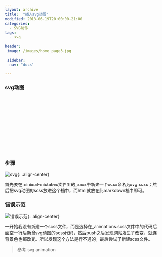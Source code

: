 ```yaml
---
layout: archive
title:  "插入svg动图"
modified: 2018-06-19T20:00:00-21:00
categories: 
  - SVG制作
tags:
  - svg
  
header:
 image: /images/home_page3.jpg
 
 sidebar:
  nav: "docs"
  
---
```


### svg动图

<svg version="1.1" id="preloader" x="0px" y="0px" width="240px" height="120px" viewBox="0 0 240 120">

<style type="text/css" >
	<![CDATA[

		#plug,
		#socket { fill:#FDB515 }

		#loop-normal { fill: none; stroke: #FDB515; stroke-width: 12 }
		#loop-offset { display: none }

	]]>
</style>

<path id="loop-normal" class="st1" d="M120.5,60.5L146.48,87.02c14.64,14.64,38.39,14.65,53.03,0s14.64-38.39,0-53.03s-38.39-14.65-53.03,0L120.5,60.5
L94.52,87.02c-14.64,14.64-38.39,14.64-53.03,0c-14.64-14.64-14.64-38.39,0-53.03c14.65-14.64,38.39-14.65,53.03,0z">
	<animate attributeName="stroke-dasharray" attributeType="XML"
    	from="500, 50"  to="450 50"
    	begin="0s" dur="2s"
    	repeatCount="indefinite"/>
	<animate attributeName="stroke-dashoffset" attributeType="XML"
    	from="-40"  to="-540"
    	begin="0s" dur="2s"
    	repeatCount="indefinite"/>  
</path>
  
<path id="loop-offset" d="M146.48,87.02c14.64,14.64,38.39,14.65,53.03,0s14.64-38.39,0-53.03s-38.39-14.65-53.03,0L120.5,60.5
L94.52,87.02c-14.64,14.64-38.39,14.64-53.03,0c-14.64-14.64-14.64-38.39,0-53.03c14.65-14.64,38.39-14.65,53.03,0L120.5,60.5
L146.48,87.02z"/>
  
<path id="socket" d="M7.5,0c0,8.28-6.72,15-15,15l0-30C0.78-15,7.5-8.28,7.5,0z"/>  
  
<path id="plug" d="M0,9l15,0l0-5H0v-8.5l15,0l0-5H0V-15c-8.29,0-15,6.71-15,15c0,8.28,6.71,15,15,15V9z"/>
  
<animateMotion
	xlink:href="#plug"
  	dur="2s"
	rotate="auto"
	repeatCount="indefinite"
	calcMode="linear"
	keyTimes="0;1"    
	keySplines="0.42, 0, 0.58, 1">
	<mpath xlink:href="#loop-normal"/>
</animateMotion>
  
<animateMotion             
	xlink:href="#socket"
  	dur="2s"
	rotate="auto"
	repeatCount="indefinite"
	calcMode="linear"
	keyTimes="0;1"
	keySplines="0.42, 0, 0.58, 1">
	<mpath xlink:href="#loop-offset"/>
</animateMotion>  
</svg>

### 步骤

![svg](https://gitee.com/lishanshan33/minimal-mistakes/raw/master/images/svg.PNG){: .align-center}

首先要在minimal-mistakes文件里的_sass中新建一个scss命名为svg.scss；然后把svg动图的scss放进这个档中，而html就放在此markdown档中即可。

### 错误示范

![错误示范](https://gitee.com/lishanshan33/minimal-mistakes/raw/master/images/错误示范.PNG){: .align-center}

一开始我没有新建一个scss文件，而是选择在_animations.scss文件中的代码后面空一行后新增svg动图的scss代码，然后push之后发现网站发生了改变，就连背景色也都改变。所以发现这个方法是行不通的，最后尝试了新建scss文件。

> 参考 svg animation